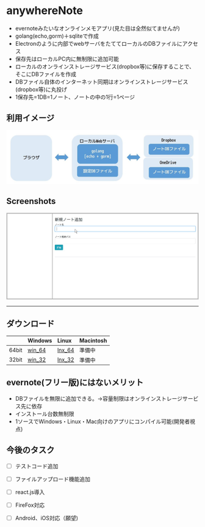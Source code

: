 # anywhereNote
  
- evernoteみたいなオンラインメモアプリ(見た目は全然似てませんが)  
- golang(echo,gorm)＋sqliteで作成  
- Electronのように内部でwebサーバをたててローカルのDBファイルにアクセス  
- 保存先はローカルPC内に無制限に追加可能
- ローカルのオンラインストレージサービス(dropbox等)に保存することで、そこにDBファイルを作成
- DBファイル自体のインターネット同期はオンラインストレージサービス(dropbox等)に丸投げ
- 1保存先=1DB=1ノート、ノートの中の1行=1ページ 


## 利用イメージ  
![利用イメージ](https://github.com/YujiYabe/anywhereNote/blob/garage/imageuse.jpg "")




## Screenshots  
![Screenshots](https://github.com/YujiYabe/anywhereNote/blob/garage/explain2.gif "")

---

[win_64]: https://drive.google.com/open?id=1W9S-JLfF8dgkO3fbLGOGDYkReJTm-lBb "Windows 64"
[win_32]: https://drive.google.com/open?id=1UqiawXaHZhSfxU5clmMt7JtBUG2pyzYk "Windows 32"
[lnx_64]: https://drive.google.com/open?id=1gLXapKzuW9U195F_C_DquuKgu1tFDXrc "Linux 64"
[lnx_32]: https://drive.google.com/open?id=19wQxlKyzaEFViVKLj9ID4J2DfRoMTkdb "Linux 32"


## ダウンロード
|       | Windows  | Linux    | Macintosh  |
|:------|:---------|:---------|:-----------|
| 64bit | [win_64] | [lnx_64] | 準備中|
| 32bit | [win_32] | [lnx_32] | 準備中      |

 



  

## evernote(フリー版)にはないメリット
- DBファイルを無限に追加できる。→容量制限はオンラインストレージサービス先に依存
- インストール台数無制限
- 1ソースでWindows・Linux・Mac向けのアプリにコンパイル可能(開発者視点)
  


## 今後のタスク
- [ ] テストコード追加  
- [ ] ファイルアップロード機能追加  
- [ ] react.js導入 
- [ ] FireFox対応  
- [ ] Android、iOS対応（願望)  
  
